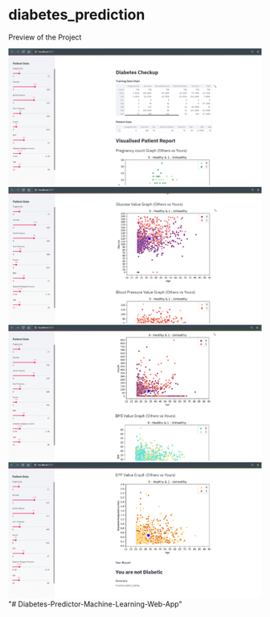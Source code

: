 # diabetes_prediction
Preview of the Project

![](images/1.PNG)
![](images/2.PNG)
![](images/3.PNG)
![](images/4.PNG)
"# Diabetes-Predictor-Machine-Learning-Web-App" 
